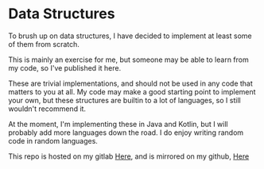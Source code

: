 # Data Structures
To brush up on data structures, I have decided to implement at least some of them from scratch.

This is mainly an exercise for me, but someone may be able to learn from my code, so I've published it here.

These are trivial implementations, and should not be used in any code that matters to you at all. My code may make a good starting point to implement your own, but
these structures are builtin to a lot of languages, so I still wouldn't recommend it.

At the moment, I'm implementing these in Java and Kotlin, but I will probably add more languages down the road. I do enjoy writing random code in random languages.

This repo is hosted on my gitlab [Here](https://gitlab.com/Derek52/data-structures), and is mirrored on my github, [Here](https://github.com/Derek52/Data-Structures)
